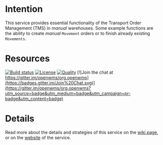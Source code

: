 # Intention
This service provides essential functionality of the Transport Order Management (TMS) in _manual_ warehouses. Some example functions are the
ability to create _manual_ `Movement` orders or to finish already existing `Movements`.

# Resources
[![Build status](https://github.com/openwms/org.openwms.wms.movements.lib/workflows/master-build/badge.svg)](https://github.com/openwms/org.openwms.wms.movements.lib/workflows/master-build)
[![License](https://img.shields.io/badge/License-Apache%202.0-blue.svg)](LICENSE)
[![Quality](https://sonarcloud.io/api/project_badges/measure?project=org.openwms:org.openwms.wms.movements.lib&metric=alert_status)](https://sonarcloud.io/dashboard?id=org.openwms:org.openwms.wms.movements.lib)
[![Join the chat at https://gitter.im/openwms/org.openwms](https://badges.gitter.im/Join%20Chat.svg)](https://gitter.im/openwms/org.openwms?utm_source=badge&utm_medium=badge&utm_campaign=pr-badge&utm_content=badge)

# Details
Read more about the details and strategies of this service on the [wiki page](https://wiki.butan092.startdedicated.de/projects/wms-movements-service/wiki), or on the
[website](https://openwms.github.io/org.openwms.wms.movements/) of the service.
